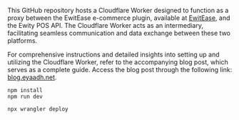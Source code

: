 This GitHub repository hosts a Cloudflare Worker designed to function as a proxy between the EwitEase e-commerce plugin, available at [EwitEase](https://github.com/eyaadh/EwitEase), and the Ewity POS API. The Cloudflare Worker acts as an intermediary, facilitating seamless communication and data exchange between these two platforms.

For comprehensive instructions and detailed insights into setting up and utilizing the Cloudflare Worker, refer to the accompanying blog post, which serves as a complete guide. Access the blog post through the following link: [blog.eyaadh.net](https://blog.eyaadh.net/2024/03/amendments-and-rectifications-to.html).

```
npm install
npm run dev
```

```
npx wrangler deploy
```
